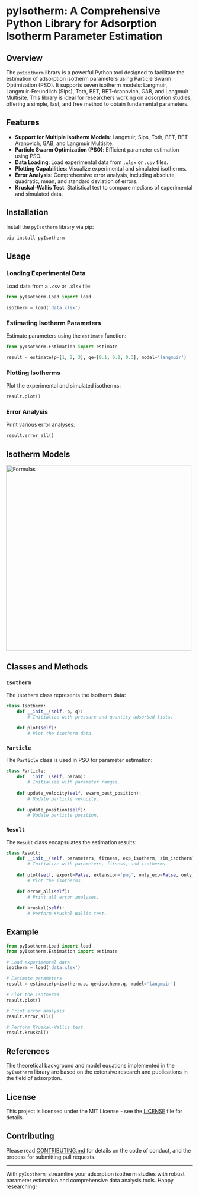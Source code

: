 # pyIsotherm: A Comprehensive Python Library for Adsorption Isotherm Parameter Estimation

## Overview

The `pyIsotherm` library is a powerful Python tool designed to facilitate the estimation of adsorption isotherm parameters using Particle Swarm Optimization (PSO). It supports seven isotherm models: Langmuir, Langmuir-Freundlich (Sips), Toth, BET, BET-Aranovich, GAB, and Langmuir Multisite. This library is ideal for researchers working on adsorption studies, offering a simple, fast, and free method to obtain fundamental parameters.

## Features

- **Support for Multiple Isotherm Models**: Langmuir, Sips, Toth, BET, BET-Aranovich, GAB, and Langmuir Multisite.
- **Particle Swarm Optimization (PSO)**: Efficient parameter estimation using PSO.
- **Data Loading**: Load experimental data from `.xlsx` or `.csv` files.
- **Plotting Capabilities**: Visualize experimental and simulated isotherms.
- **Error Analysis**: Comprehensive error analysis, including absolute, quadratic, mean, and standard deviation of errors.
- **Kruskal-Wallis Test**: Statistical test to compare medians of experimental and simulated data.

## Installation

Install the `pyIsotherm` library via pip:

```sh
pip install pyIsotherm
```

## Usage

### Loading Experimental Data

Load data from a `.csv` or `.xlsx` file:

```python
from pyIsotherm.Load import load

isotherm = load('data.xlsx')
```

### Estimating Isotherm Parameters

Estimate parameters using the `estimate` function:

```python
from pyIsotherm.Estimation import estimate

result = estimate(p=[1, 2, 3], qe=[0.1, 0.2, 0.3], model='langmuir')
```

### Plotting Isotherms

Plot the experimental and simulated isotherms:

```python
result.plot()
```

### Error Analysis

Print various error analyses:

```python
result.error_all()
```

## Isotherm Models

<img width="500" alt="Formulas" src="https://github.com/evandronk/pyIsotherm/blob/main/formulas.jpeg?raw=true">

## Classes and Methods

### `Isotherm`

The `Isotherm` class represents the isotherm data:

```python
class Isotherm:
    def __init__(self, p, q):
        # Initialize with pressure and quantity adsorbed lists.
        
    def plot(self):
        # Plot the isotherm data.
```

### `Particle`

The `Particle` class is used in PSO for parameter estimation:

```python
class Particle:
    def __init__(self, param):
        # Initialize with parameter ranges.
        
    def update_velocity(self, swarm_best_position):
        # Update particle velocity.
        
    def update_position(self):
        # Update particle position.
```

### `Result`

The `Result` class encapsulates the estimation results:

```python
class Result:
    def __init__(self, parameters, fitness, exp_isotherm, sim_isotherm):
        # Initialize with parameters, fitness, and isotherms.
        
    def plot(self, export=False, extension='png', only_exp=False, only_sim=False, legend=False):
        # Plot the isotherms.
        
    def error_all(self):
        # Print all error analyses.
        
    def kruskal(self):
        # Perform Kruskal-Wallis test.
```

## Example

```python
from pyIsotherm.Load import load
from pyIsotherm.Estimation import estimate

# Load experimental data
isotherm = load('data.xlsx')

# Estimate parameters
result = estimate(p=isotherm.p, qe=isotherm.q, model='langmuir')

# Plot the isotherms
result.plot()

# Print error analysis
result.error_all()

# Perform Kruskal-Wallis test
result.kruskal()
```

## References

The theoretical background and model equations implemented in the `pyIsotherm` library are based on the extensive research and publications in the field of adsorption.

## License

This project is licensed under the MIT License - see the [LICENSE](LICENSE) file for details.

## Contributing

Please read [CONTRIBUTING.md](CONTRIBUTING.md) for details on the code of conduct, and the process for submitting pull requests.

---

With `pyIsotherm`, streamline your adsorption isotherm studies with robust parameter estimation and comprehensive data analysis tools. Happy researching!

